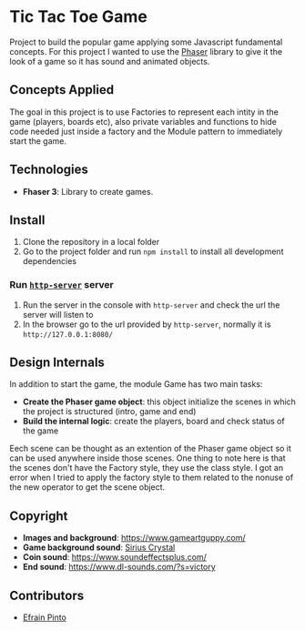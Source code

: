 # Tic Tac Toe Game

Project to build the popular game applying some Javascript fundamental concepts. For this project I wanted to use the [Phaser](https://phaser.io/phaser3) library to give it the look of a game so it has sound and animated objects.

## Concepts Applied

The goal in this project is to use Factories to represent each intity in the game (players, boards etc), also private variables and functions to hide code needed just inside a factory and the Module pattern to immediately start the game.

## Technologies

* **Fhaser 3**: Library to create games.

## Install
  1. Clone the repository in a local folder
  2. Go to the project folder and run `npm install` to install all development dependencies

### Run [`http-server`](https://www.npmjs.com/package/http-server) server
  1. Run the server in the console with `http-server` and check the url the server will listen to
  2. In the browser go to the url provided by `http-server`, normally it is `http://127.0.0.1:8080/`
  
## Design Internals

In addition to start the game, the module Game has two main tasks:
* **Create the Phaser game object**: this object initialize the scenes in which the project is structured (intro, game and end)
* **Build the internal logic**: create the players, board and check status of the game

Eech scene can be thought as an extention of the Phaser game object so it can be used anywhere inside those scenes.
One thing to note here is that the scenes don't have the Factory style, they use the class style. I got an error when I tried to apply the factory style to them related to the nonuse of the new operator to get the scene object.

## Copyright

* **Images and background**: https://www.gameartguppy.com/
* **Game background sound**: [Sirius Crystal](http://dig.ccmixter.org/files/speck/60126)
* **Coin sound**: https://www.soundeffectsplus.com/
* **End sound**: https://www.dl-sounds.com/?s=victory

## Contributors

* [Efrain Pinto](https://github.com/efrapp)
